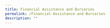 ```yaml
---
title: Financial Assistance and Bursaries
permalink: /Financial-Assistance-and-Bursaries
description: ""
---
```

